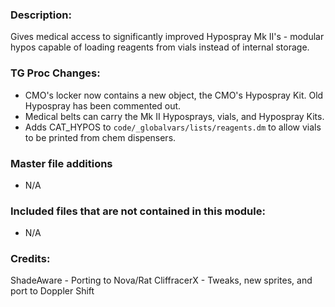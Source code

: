 ### Description:

Gives medical access to significantly improved Hypospray Mk II's - modular hypos capable of loading reagents from vials instead of internal storage.

### TG Proc Changes:

- CMO's locker now contains a new object, the CMO's Hypospray Kit. Old Hypospray has been commented out.
- Medical belts can carry the Mk II Hyposprays, vials, and Hypospray Kits.
- Adds CAT_HYPOS to ``code/_globalvars/lists/reagents.dm`` to allow vials to be printed from chem dispensers.

### Master file additions

- N/A

### Included files that are not contained in this module:

- N/A

### Credits:

ShadeAware - Porting to Nova/Rat
CliffracerX - Tweaks, new sprites, and port to Doppler Shift
